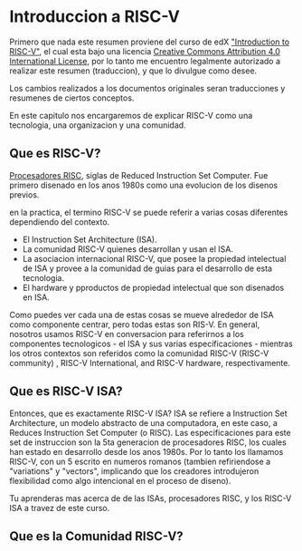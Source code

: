 # Introduccion a RISC-V

Primero que nada este resumen proviene del curso de edX ["Introduction to RISC-V"](https://www.edx.org/course/introduction-to-risc-v), el cual esta bajo una licencia ​[Creative Commons Attribution 4.0 International License​](https://creativecommons.org/licenses/by/4.0/), por lo tanto me encuentro legalmente autorizado a realizar este resumen (traduccion), y que lo divulgue como desee.

Los cambios realizados a los documentos originales seran traducciones y resumenes de ciertos conceptos.

En este capitulo nos encargaremos de explicar RISC-V como una tecnologia, una organizacion y una comunidad.

## Que es RISC-V?

[Procesadores RISC](https://en.wikipedia.org/wiki/Reduced_instruction_set_computer), siglas de Reduced Instruction Set Computer. Fue primero disenado en los anos 1980s como una evolucion de los disenos previos.

en la practica, el termino RISC-V se puede referir a varias cosas diferentes dependiendo del contexto.

- El Instruction Set Architecture (ISA).
- La comunidad RISC-V quienes desarrollan y usan el ISA.
- La asociacion internacional RISC-V, que posee la propiedad intelectual de ISA y provee a la comunidad de guias para el desarrollo de esta tecnologia.
- El hardware y pproductos de propiedad intelectual que son disenados en ISA.

Como puedes ver cada una de estas cosas se mueve alrededor de ISA como componente centrar, pero todas estas son RIS-V. En general, nosotros usamos RISC-V en conversacion para referirnos a los componentes tecnologicos - el ISA y sus varias especificaciones - mientras los otros contextos son referidos como la comunidad RISC-V (RISC-V community) , RISC-V International, and RISC-V hardware, respectivamente.

## Que es RISC-V ISA?

Entonces, que es exactamente RISC-V ISA? ISA se refiere a Instruction Set Architecture, un modelo abstracto de una computadora, en este caso, a Reduces Instruction Set Computer (o RISC). Las especificaciones para este set de instruccion son la 5ta generacion de procesadores RISC, los cuales han estado en desarrollo desde los anos 1980s. Por lo tanto los llamamos RISC-V, con un 5 escrito en numeros romanos (tambien refiriendose a "variations" y "vectors", implicando que los creadores introdujeron flexibilidad como algo intencional en el proceso de diseno).

Tu aprenderas mas acerca de de las ISAs, procesadores RISC, y los RISC-V ISA a travez de este curso.

## Que es la Comunidad RISC-V?


